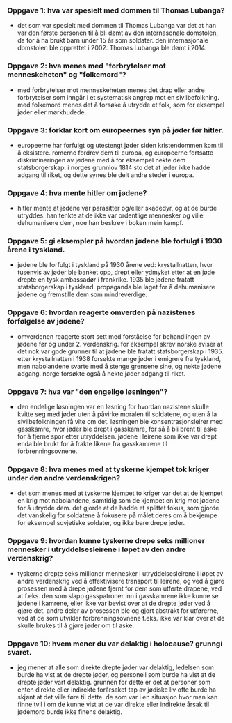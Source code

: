 ### Oppgave 1: hva var spesielt med dommen til Thomas Lubanga?
- det som var spesielt med dommen til Thomas Lubanga var det at han var den første personen til å bli dømt av den internasonale
    domstolen, da for å ha brukt barn under 15 år som soldater. den internasjonale domstolen ble opprettet i 2002. Thomas Lubanga
    ble dømt i 2014.

### Oppgave 2: hva menes med "forbrytelser mot menneskeheten" og "folkemord"?
- med forbrytelser mot menneskeheten menes det drap eller andre forbrytelser som inngår i et systematisk angrep mot en 
    sivilbefolkning. med folkemord menes det å forsøke å utrydde et folk, som for eksempel jøder eller mørkhudede.

### Oppgave 3: forklar kort om europeernes syn på jøder før hitler.
- europeerne har forfulgt og utestengt jøder siden kristendommen kom til å eksistere. romerne fordrev dem til europa,
    og europeerne fortsatte diskrimineringen av jødene med å for eksempel nekte dem statsborgerskap. i norges grunnlov 1814
    sto det at jøder ikke hadde adgang til riket, og dette synes ble delt andre steder i europa.

### Oppgave 4: hva mente hitler om jødene?
- hitler mente at jødene var parasitter og/eller skadedyr, og at de burde utryddes. han tenkte at de ikke var ordentlige mennesker
    og ville dehumanisere dem, noe han beskrev i boken mein kampf.

### Oppgave 5: gi eksempler på hvordan jødene ble forfulgt i 1930 årene i tyskland.
- jødene ble forfulgt i tyskland på 1930 årene ved: krystallnatten, hvor tusenvis av jøder ble banket opp, drept eller ydmyket
    etter at en jøde drepte en tysk ambassadør i frankrike. 1935 ble jødene fratatt statsborgerskap i tyskland. propaganda
    ble laget for å dehumanisere jødene og fremstille dem som mindreverdige.

### Oppgave 6: hvordan reagerte omverden på nazistenes forfølgelse av jødene?
- omverdenen reagerte stort sett med forståelse for behandlingen av jødene før og under 2. verdenskrig. for eksempel skrev
    norske aviser at det nok var gode grunner til at jødene ble fratatt statsborgerskap i 1935. etter krystallnatten i 1938
    forsøkte mange jøder i emigrere fra tyskland, men nabolandene svarte med å stenge grensene sine, og nekte jødene adgang.
    norge forsøkte også å nekte jøder adgang til riket.

### Oppgave 7: hva var "den engelige løsningen"?
- den endelige løsningen var en løsning for hvordan nazistene skulle kvitte seg med jøder uten å påvirke moralen til soldatene,
    og uten å la sivilbefolkningen få vite om det. løsningen ble konsentrasjonsleirer med gasskamre, hvor jøder ble drept
    i gasskamre, for så å bli brent til aske for å fjerne spor etter utryddelsen. jødene i leirene som ikke var drept enda
    ble brukt for å frakte likene fra gasskamrene til forbrenningsovnene.

### Oppgave 8: hva menes med at tyskerne kjempet tok kriger under den andre verdenskrigen?
- det som menes med at tyskerne kjempet to kriger var det at de kjempet en krig mot nabolandene, samtidig som de kjempet en krig
    mot jødene for å utrydde dem. det gjorde at de hadde et splittet fokus, som gjorde det vanskelig for soldatene å fokusere
    på målet deres om å bekjempe for eksempel sovjetiske soldater, og ikke bare drepe jøder.

### Oppgave 9: hvordan kunne tyskerne drepe seks millioner mennesker i utryddelsesleirene i løpet av den andre verdenskrig?
- tyskerne drepte seks millioner mennesker i utryddelsesleirene i løpet av andre verdenskrig ved å effektivisere transport
    til leirene, og ved å gjøre prosessen med å drepe jødene fjernt for dem som utførte drapene, ved at f.eks. den som slapp
    gasspatroner inn i gasskamrene ikke kunne se jødene i kamrene, eller ikke var bevist over at de drepte jøder ved å gjøre det.
    andre deler av prosessen ble og gjort abstrakt for utførerne, ved at de som utvikler forbrenningsovnene f.eks. ikke var klar
    over at de skulle brukes til å gjøre jøder om til aske.
    

### Oppgave 10: hvem mener du var delaktig i holocause? grunngi svaret.
- jeg mener at alle som direkte drepte jøder var delaktig, ledelsen som burde ha vist at de drepte jøder, og personell som burde
    ha vist at de drepte jøder vart delaktig. grunnen for dette er det at personer som enten direkte eller indirekte forårsaket
    tap av jødiske liv ofte burde ha skjønt at det ville føre til dette. de som var i en situasjon hvor man kan finne tvil i om
    de kunne vist at de var direkte eller indirekte årsak til jødemord burde ikke finens delaktig.
